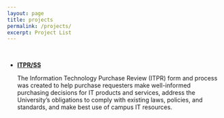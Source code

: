 ```yaml
---
layout: page
title: projects
permalink: /projects/
excerpt: Project List
---
```

<br/>
  
* **[ITPR/SS](/projects/itps)**  

  The Information Technology Purchase Review (ITPR) form and process was created to help purchase requesters make well-informed purchasing decisions for IT products and services, address the University’s obligations to comply with existing laws, policies, and standards, and make best use of campus IT resources.



